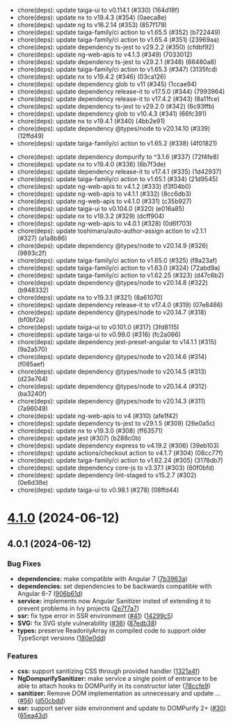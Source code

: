- chore(deps): update taiga-ui to v0.114.1 (#330) (164d18f)
- chore(deps): update nx to v19.4.3 (#354) (0aeca8e)
- chore(deps): update ng to v16.2.14 (#353) (857f179)
- chore(deps): update taiga-family/ci action to v1.65.5 (#352) (b722449)
- chore(deps): update taiga-family/ci action to v1.65.4 (#351) (23969aa)
- chore(deps): update dependency ts-jest to v29.2.2 (#350) (cfdbf92)
- chore(deps): update ng-web-apis to v4.1.3 (#349) (7033012)
- chore(deps): update dependency ts-jest to v29.2.1 (#348) (66480a8)
- chore(deps): update taiga-family/ci action to v1.65.3 (#347) (3135fcd)
- chore(deps): update nx to v19.4.2 (#346) (03ca126)
- chore(deps): update dependency glob to v11 (#345) (1ccae94)
- chore(deps): update dependency release-it to v17.5.0 (#344) (7993964)
- chore(deps): update dependency release-it to v17.4.2 (#343) (8a11fce)
- chore(deps): update dependency ts-jest to v29.2.0 (#342) (6c93ffb)
- chore(deps): update dependency glob to v10.4.3 (#341) (66fc391)
- chore(deps): update nx to v19.4.1 (#340) (4bb2e91)
- chore(deps): update dependency @types/node to v20.14.10 (#339) (12ffd49)
- chore(deps): update taiga-family/ci action to v1.65.2 (#338) (4f01821)

* chore(deps): update dependency dompurify to ^3.1.6 (#337) (72f4fe8)
* chore(deps): update nx to v19.4.0 (#336) (6b7f3de)
* chore(deps): update dependency release-it to v17.4.1 (#335) (1d42937)
* chore(deps): update taiga-family/ci action to v1.65.1 (#334) (21d9545)
* chore(deps): update ng-web-apis to v4.1.2 (#333) (f3f04b0)
* chore(deps): update ng-web-apis to v4.1.1 (#332) (8cc6db3)
* chore(deps): update ng-web-apis to v4.1.0 (#331) (c35b927)
* chore(deps): update taiga-ui to v0.104.0 (#320) (e016a85)
* chore(deps): update nx to v19.3.2 (#329) (dcff904)
* chore(deps): update ng-web-apis to v4.0.1 (#328) (0d6f703)
* chore(deps): update toshimaru/auto-author-assign action to v2.1.1 (#327) (a1a8b86)
* chore(deps): update dependency @types/node to v20.14.9 (#326) (9893c2f)
* chore(deps): update taiga-family/ci action to v1.65.0 (#325) (f8a23af)
* chore(deps): update taiga-family/ci action to v1.63.0 (#324) (72abd9a)
* chore(deps): update taiga-family/ci action to v1.62.25 (#323) (d47c6b2)
* chore(deps): update dependency @types/node to v20.14.8 (#322) (b948332)
* chore(deps): update nx to v19.3.1 (#321) (8a61070)
* chore(deps): update dependency release-it to v17.4.0 (#319) (07e8466)
* chore(deps): update dependency @types/node to v20.14.7 (#318) (bf0bf2a)
* chore(deps): update taiga-ui to v0.101.0 (#317) (3fd8115)
* chore(deps): update taiga-ui to v0.99.0 (#316) (fc2a066)
* chore(deps): update dependency jest-preset-angular to v14.1.1 (#315) (9a2a570)
* chore(deps): update dependency @types/node to v20.14.6 (#314) (f085aef)
* chore(deps): update dependency @types/node to v20.14.5 (#313) (d23e764)
* chore(deps): update dependency @types/node to v20.14.4 (#312) (ba3240f)
* chore(deps): update dependency @types/node to v20.14.3 (#311) (7a96049)
* chore(deps): update ng-web-apis to v4 (#310) (afe1f42)
* chore(deps): update dependency ts-jest to v29.1.5 (#309) (26e0a5c)
* chore(deps): update nx to v19.3.0 (#308) (ff63571)
* chore(deps): update jest (#307) (b288c0b)
* chore(deps): update dependency express to v4.19.2 (#306) (39eb103)
* chore(deps): update actions/checkout action to v4.1.7 (#304) (08cc77f)
* chore(deps): update taiga-family/ci action to v1.62.24 (#305) (3178db7)
* chore(deps): update dependency core-js to v3.37.1 (#303) (60f0bfd)
* chore(deps): update dependency lint-staged to v15.2.7 (#302) (0e6d38e)
* chore(deps): update taiga-ui to v0.98.1 (#278) (08ffd44)

# [4.1.0](https://github.com/taiga-family/ng-dompurify/compare/v4.0.1...v4.1.0) (2024-06-12)

## 4.0.1 (2024-06-12)

### Bug Fixes

- **dependencies:** make compatible with Angular 7
  ([7b3963a](https://github.com/taiga-family/ng-dompurify/commit/7b3963ac0157aadd2d6a2f1a43b1f450f9803e2a))
- **dependencies:** set dependencies to be backwards compatible with Angular 6-7
  ([906b61d](https://github.com/taiga-family/ng-dompurify/commit/906b61d61a9ce4f2a8d9ee895af4d646643005b2))
- **service:** implements now Angular Sanitizer insted of extending it to prevent problems in Ivy projects
  ([2e7f7a7](https://github.com/taiga-family/ng-dompurify/commit/2e7f7a779bdddb010eeee9ea9caba8abf748a0b6))
- **ssr:** fix type error in SSR environment ([#41](https://github.com/taiga-family/ng-dompurify/issues/41))
  ([14299c5](https://github.com/taiga-family/ng-dompurify/commit/14299c577ed4c9ea9a17dc1549bf996dbc4a8041))
- **SVG:** fix SVG style vulnerability ([#36](https://github.com/taiga-family/ng-dompurify/issues/36))
  ([87edb38](https://github.com/taiga-family/ng-dompurify/commit/87edb38c77bb37e422767ef6e8e2dffe10a29e6b))
- **types:** preserve ReadonlyArray in compiled code to support older TypeScript versions
  ([180e0dd](https://github.com/taiga-family/ng-dompurify/commit/180e0ddf81810be6fa86b69876dfcddf748a7ede))

### Features

- **css:** support sanitizing CSS through provided handler
  ([1321a4f](https://github.com/taiga-family/ng-dompurify/commit/1321a4fba4beefcb6658b8aac6e4f1b01b4d7df9))
- **NgDompurifySanitizer:** make service a single point of entrance to be able to attach hooks to DOMPurify in its
  constructor later
  ([78ccfe9](https://github.com/taiga-family/ng-dompurify/commit/78ccfe9b6e0b43e11894568ed41bbfbc228343a7))
- **sanitizer:** Remove DOM implementation as unnecessary and update …
  ([#56](https://github.com/taiga-family/ng-dompurify/issues/56))
  ([d50cbdd](https://github.com/taiga-family/ng-dompurify/commit/d50cbdd972598da056d32400a06a1d6cbe692a34))
- **ssr:** support server side environment and update to DOMPurify 2+
  ([#30](https://github.com/taiga-family/ng-dompurify/issues/30))
  ([65ea43d](https://github.com/taiga-family/ng-dompurify/commit/65ea43da03ad325467c76df98d1f4e1d79a4bc8c))
